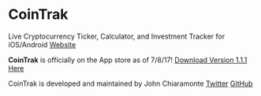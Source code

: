 # CoinTrak
Live Cryptocurrency Ticker, Calculator, and Investment Tracker for iOS/Android
[Website](http://cointrak.me)

**CoinTrak** is officially on the App store as of 7/8/17!
[Download Version 1.1.1 Here](https://itunes.apple.com/us/app/cointrak/id1252261298?ls=1&mt=8)

CoinTrak is developed and maintained by John Chiaramonte [Twitter](http://twitter.com/jchiaramonte_) [GitHub](http://github.com/jccherry)
